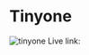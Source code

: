 # Tinyone
![tinyone](https://user-images.githubusercontent.com/101462712/173183650-403526ee-c206-46cc-bede-84a153db8774.jpg)
Live link:
